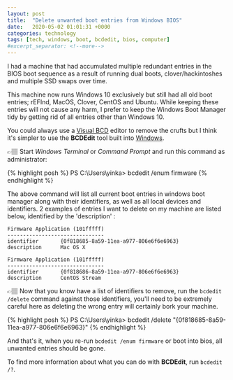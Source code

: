 ```yaml
---
layout: post
title:  "Delete unwanted boot entries from Windows BIOS"
date:   2020-05-02 01:01:31 +0000
categories: technology
tags: [tech, windows, boot, bcdedit, bios, computer] 
#excerpt_separator: <!--more-->
---
```


I had a machine that had accumulated multiple redundant entries in the BIOS boot sequence as a result of running dual boots, clover/hackintoshes and multiple SSD swaps over time.

This machine now runs Windows 10 exclusively but still had all old boot entries; rEFInd, MacOS, Clover, CentOS and Ubuntu. While keeping these entries will not cause any harm, I prefer to keep the Windows Boot Manager tidy by getting rid of all entries other than Windows 10.

<!--more-->

You could always use a [Visual BCD](https://www.thewindowsclub.com/advanced-visual-bcd-editor-for-windows-7-and-vista) editor to remove the crufts but I think it's simpler to use the __BCDEdit__ tool built into [Windows](https://docs.microsoft.com/en-us/windows-hardware/manufacture/desktop/bcdedit-command-line-options).

👉🏽 Start *Windows Terminal* or *Command Prompt* and run this command as administrator:

{% highlight posh %}
PS C:\Users\yinka> bcdedit /enum firmware
{% endhighlight %}

The above command will list all current boot entries in windows boot manager along with their identifiers, as well as all local devices and identifiers. 2 examples of entries I want to delete on my machine are listed below, identified by the 'description' :


```
Firmware Application (101fffff) 
------------------------------- 
identifier       {0f818685-8a59-11ea-a977-806e6f6e6963}
description      Mac OS X  

Firmware Application (101fffff) 
------------------------------- 
identifier       {0f818686-8a59-11ea-a977-806e6f6e6963} 
description      CentOS Stream
```

👉🏽 Now that you know have a list of identifiers to remove, run the `bcdedit /delete` command against those identifiers, you'll need to be extremely careful here as deleting the wrong entry will certainly bork your machine.

{% highlight posh %}
PS C:\Users\yinka> bcdedit /delete "{0f818685-8a59-11ea-a977-806e6f6e6963}"
{% endhighlight %}

And that's it, when you re-run `bcdedit /enum firmware` or boot into bios, all unwanted entries should be gone.

To find more information about what you can do with __BCDEdit__, run `bcdedit /?`.